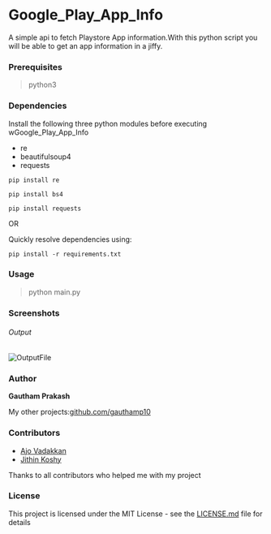 # Google_Play_App_Info
A simple api to fetch Playstore App information.With this python script you will be able to get an app information in a jiffy.

### Prerequisites

> python3
  
  
### Dependencies

Install the following three python modules before executing wGoogle_Play_App_Info
- re
- beautifulsoup4
- requests

```
pip install re

pip install bs4

pip install requests
```
OR 

Quickly resolve dependencies using:

```
pip install -r requirements.txt
```

### Usage

> python main.py



### Screenshots

###### Output

![OutputFile](https://raw.githubusercontent.com/gauthamp10/Google_Play_App_Info/master/Screenie/output.png)



### Author

 **Gautham Prakash**
 
 My other projects:[github.com/gauthamp10](https://gauthamp10.github.io/)
 
### Contributors

 *  [Ajo Vadakkan](https://www.facebook.com/ajoy.pappa) 
 *  [Jithin Koshy](https://github.com/JithinKoshy)
 
 Thanks to all contributors who helped me with my project

### License

This project is licensed under the MIT License - see the [LICENSE.md](LICENSE.md) file for details
